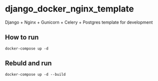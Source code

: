 # django_docker_nginx_template

Django + Nginx + Gunicorn + Celery + Postgres template for development

## How to run
```
docker-compose up -d
```

## Rebuld and run
```
docker-compose up -d --build
```

